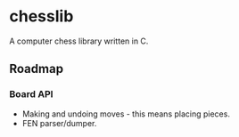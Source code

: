 # chesslib
A computer chess library written in C.

## Roadmap

### Board API
- Making and undoing moves - this means placing pieces.
- FEN parser/dumper.